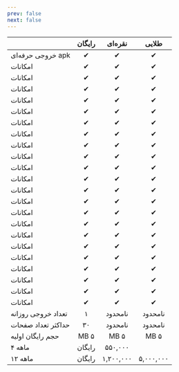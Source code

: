 ```yaml
---
prev: false
next: false
---
```


|  | **رایگان** | **نقره‌ای** | **طلایی** |
| ---- | :----: | :----: | :----: |
| خروجی حرفه‌ای apk | ✔ | ✔ | ✔ |
| امکانات | ✔ | ✔ | ✔ |
| امکانات | ✔ | ✔ | ✔ |
| امکانات | ✔ | ✔ | ✔ |
| امکانات | ✔ | ✔ | ✔ |
| امکانات | ✔ | ✔ | ✔ |
| امکانات | ✔ | ✔ | ✔ |
| امکانات | ✔ | ✔ | ✔ |
| امکانات | ✔ | ✔ | ✔ |
| امکانات | ✔ | ✔ | ✔ |
| امکانات | ✔ | ✔ | ✔ |
| امکانات | ✔ | ✔ | ✔ |
| امکانات | ✔ | ✔ | ✔ |
| امکانات | ✔ | ✔ | ✔ |
| امکانات | ✔ | ✔ | ✔ |
| امکانات | ✔ | ✔ | ✔ |
| امکانات | ✔ | ✔ | ✔ |
| امکانات | ✔ | ✔ | ✔ |
| امکانات | ✔ | ✔ | ✔ |
| امکانات | ✔ | ✔ | ✔ |
| امکانات | ✔ | ✔ | ✔ |
| امکانات | ✔ | ✔ | ✔ |
| امکانات | ✔ | ✔ | ✔ |
| تعداد خروجی روزانه | ۱ | نامحدود | نامحدود |
| حداکثر تعداد صفحات | ۳۰ | نامحدود | نامحدود |
| حجم رایگان اولیه | MB ۵ | MB ۵ | MB ۵ |
| ۴ ماهه | رایگان | ۵۵۰,۰۰۰ |   |
| ۱۲ ماهه | رایگان‌ | ۱,۲۰۰,۰۰۰ | ۵,۰۰۰,۰۰۰ |